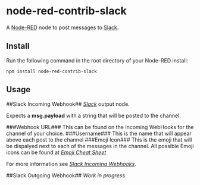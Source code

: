 node-red-contrib-slack
========================

A <a href="http://nodered.org" target="_new">Node-RED</a> node to post messages to  <a href="http://www.slack.com/" target="_new">Slack</a>.

Install
-------

Run the following command in the root directory of your Node-RED install:

    npm install node-red-contrib-slack


Usage
-----

##Slack Incoming Webhook##
<i><a href="http://www.slack.com" target="_new">Slack</a></i> output node.

Expects a <b>msg.payload</b> with a string that will be posted to the channel.

###Webhook URL###
This can be found on the Incoming WebHooks for the channel of your choice.
###Username###
This is the name that will appear above each post to the channel
###Emoji Icon###
This is the emoji that will be dispalyed next to each of the messages in the channel.
All possible Emoji icons can be found at <i><a href="http://emoji-cheat-sheet.com" target="_new">Emoji Cheat Sheet</a></i>

For more information see <i><a href="https://api.slack.com/incoming-webhooks" target="_new">Slack Incoming Webhooks</a></i>.

##Slack Outgoing Webhook##
<i>Work in progress</i>